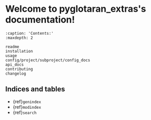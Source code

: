 # Welcome to pyglotaran_extras's documentation!

```{toctree}
:caption: 'Contents:'
:maxdepth: 2

readme
installation
usage
config/project/subproject/config_docs
api_docs
contributing
changelog
```

## Indices and tables

- {ref}`genindex`
- {ref}`modindex`
- {ref}`search`
